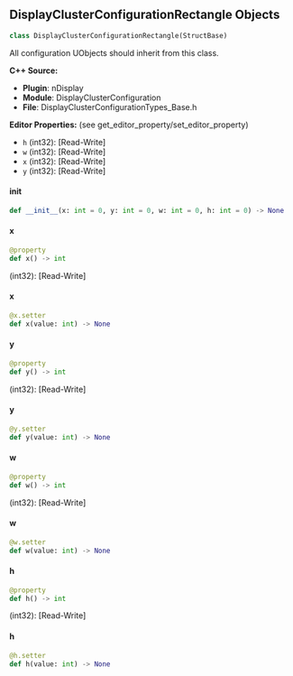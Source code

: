 ## DisplayClusterConfigurationRectangle Objects

```python
class DisplayClusterConfigurationRectangle(StructBase)
```

All configuration UObjects should inherit from this class.

**C++ Source:**

- **Plugin**: nDisplay
- **Module**: DisplayClusterConfiguration
- **File**: DisplayClusterConfigurationTypes_Base.h

**Editor Properties:** (see get_editor_property/set_editor_property)

- ``h`` (int32):  [Read-Write]
- ``w`` (int32):  [Read-Write]
- ``x`` (int32):  [Read-Write]
- ``y`` (int32):  [Read-Write]

<a id="unreal.DisplayClusterConfigurationRectangle.__init__"></a>

#### __init__

```python
def __init__(x: int = 0, y: int = 0, w: int = 0, h: int = 0) -> None
```

<a id="unreal.DisplayClusterConfigurationRectangle.x"></a>

#### x

```python
@property
def x() -> int
```

(int32):  [Read-Write]

<a id="unreal.DisplayClusterConfigurationRectangle.x"></a>

#### x

```python
@x.setter
def x(value: int) -> None
```

<a id="unreal.DisplayClusterConfigurationRectangle.y"></a>

#### y

```python
@property
def y() -> int
```

(int32):  [Read-Write]

<a id="unreal.DisplayClusterConfigurationRectangle.y"></a>

#### y

```python
@y.setter
def y(value: int) -> None
```

<a id="unreal.DisplayClusterConfigurationRectangle.w"></a>

#### w

```python
@property
def w() -> int
```

(int32):  [Read-Write]

<a id="unreal.DisplayClusterConfigurationRectangle.w"></a>

#### w

```python
@w.setter
def w(value: int) -> None
```

<a id="unreal.DisplayClusterConfigurationRectangle.h"></a>

#### h

```python
@property
def h() -> int
```

(int32):  [Read-Write]

<a id="unreal.DisplayClusterConfigurationRectangle.h"></a>

#### h

```python
@h.setter
def h(value: int) -> None
```

<a id="unreal.DisplayClusterConfigurationProjection"></a>